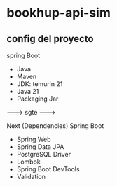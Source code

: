 # bookhup-api-sim

## config del proyecto

spring Boot
- Java
- Maven
- JDK: temurin 21
- Java 21
- Packaging Jar

---> sgte --->
 
Next (Dependencies) Spring Boot
- Spring Web
- Spring Data JPA
- PostgreSQL Driver
- Lombok
- Spring Boot DevTools
- Validation
